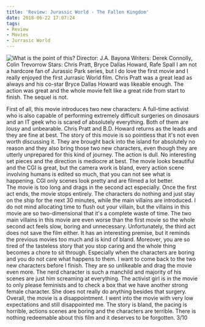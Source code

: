 ```yaml
---
title: 'Review: Jurassic World - The Fallen Kingdom'
date: 2018-06-22 17:07:24
tags:
- Review
- Movies
- Jurrasic World
---
```

![What is the point of this?](/images/jurassic-world.jpg)
Director: J.A. Bayona
Writers: Derek Connolly, Colin Trevorrow
Stars: Chris Pratt, Bryce Dallas Howard, Rafe Spall 
I am not a hardcore fan of Jurassic Park series, but I do love the first movie and I really enjoyed the first Jurrasic World film. Chris Pratt was a great lead as always and his co-star Bryce Dallas Howard was likeable enough. The action was great and the whole movie felt like a great ride from start to finish. 
The sequel is not.
<!--more-->
First of all, this movie introduces two new characters: A full-time activist who is also capable of performing extremely difficult surgeries on dinosaurs and an IT geek who is scared of absolutely everything. Both of them are lousy and unbearable. Chris Pratt and B.D. Howard returns as the leads and they are fine at best. The story of this movie is so pointless that it's not even worth discussing it. They are brought back into the island for absolutely no reason and they also bring those two new characters, even though they are utterly unprepared for this kind of journey.
The action is dull. No interesting set pieces and the direction is mediocre at best. The movie looks beautiful and the CGI is great, but the camera work is bland, every action scene involving humans is edited so much, that you can not see what is happening. CGI only scenes look pretty and are filmed a lot better.<script async src="//pagead2.googlesyndication.com/pagead/js/adsbygoogle.js"></script><ins class="adsbygoogle" style="display:block; text-align:center;"  data-ad-layout="in-article"  data-ad-format="fluid"  data-ad-client="ca-pub-2164900147810573"  data-ad-slot="8817307412"></ins><script>(adsbygoogle = window.adsbygoogle || []).push({});</script>
The movie is too long and drags in the second act especially. Once the first act ends, the movie stops entirely. The characters do nothing and just stay on the ship for the next 30 minutes, while the main villains are introduced. I do not mind allocating time to flush out your villain, but the villains in this movie are so two-dimensional that it's a complete waste of time. The two main villains in this movie are even worse than the first movie so the whole second act feels slow, boring and unnecessary.
Unfortunately, the third act does not save the film either. It has an interesting premise, but it reminds the previous movies too much and is kind of bland. Moreover, you are so tired of the tasteless story that you stop caring and the whole thing becomes a chore to sit through. Especially when the characters are boring and you do not care what happens to them.
I want to come back to the two new characters before I finish. They are so unlikeable and drag the movie even more. The nerd character is such a manchild and majority of his scenes are just him screaming at everything. The activist girl is in the movie to only please feminists and to check a box that we have another strong female character. She does not really do anything besides that surgery.
Overall, the movie is a disappointment. I went into the movie with very low expectations and still disappointed me. The story is bland, the pacing is horrible, actions scenes are boring and the characters are terrible. There is nothing redeemable about this film and it deserves to be forgotten.
3/10
